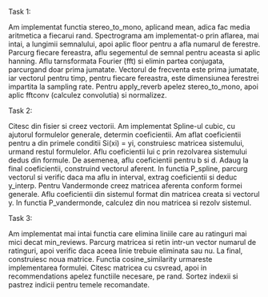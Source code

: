 Task 1:

Am implementat functia stereo_to_mono, aplicand mean, adica fac media 
aritmetica a fiecarui rand. Spectrograma am implementat-o prin aflarea, mai 
intai, a lungimii semnalului, apoi aplic floor pentru a afla numarul de 
ferestre. Parcurg fiecare fereastra, aflu segementul de semnal pentru aceasta
si aplic hanning. Aflu tarnsformata Fourier (fft) si elimin partea conjugata, 
parcurgand doar prima jumatate. Vectorul de frecventa este prima jumatate, iar 
vectorul pentru timp, pentru fiecare fereastra, este dimensiunea ferestrei 
impartita la sampling rate. Pentru apply_reverb apelez stereo_to_mono, apoi
aplic fftconv (calculez convolutia) si normalizez.

Task 2:

Citesc din fisier si creez vectorii. Am implementat Spline-ul cubic, cu 
ajutorul formulelor generale, determin coeficientii. Am aflat coeficientii
pentru a din primele conditii Si(xi) = yi, construiesc matricea sistemului,
urmand restul formulelor. Aflu coeficientii lui c prin rezolvarea sistemului
dedus din formule. De asemenea, aflu coeficientii pentru b si d. Adaug la final 
coeficientii, construind vectorul aferent. In functia P_spline, parcurg 
vectorul si verific daca ma aflu in interval, extrag coeficientii si deduc 
y_interp. Pentru Vandermonde creez matricea aferenta conform formei generale. 
Aflu coeficientii din sistemul format din matricea creata si vectorul y. In 
functia P_vandermonde, calculez din nou matricea si rezolv sistemul. 

Task 3:

Am implementat mai intai functia care elimina liniile care au ratinguri mai 
mici decat min_reviews. Parcurg matricea si retin intr-un vector numarul de 
ratinguri, apoi verific daca aceea linie trebuie eliminata sau nu. La final, 
construiesc noua matrice. Functia cosine_similarity urmareste implementarea 
formulei. Citesc matricea cu csvread, apoi in recommendations apelez
functiile necesare, pe rand. Sortez indexii si pastrez indicii pentru temele
recomandate.
